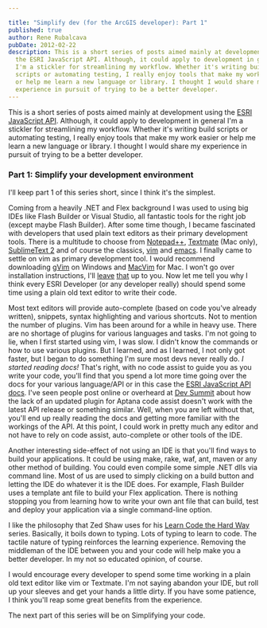 ```yaml
---

title: "Simplify dev (for the ArcGIS developer): Part 1"
published: true
author: Rene Rubalcava
pubDate: 2012-02-22
description: This is a short series of posts aimed mainly at development using
  the ESRI JavaScript API. Although, it could apply to development in general
  I'm a stickler for streamlining my workflow. Whether it's writing build
  scripts or automating testing, I really enjoy tools that make my work easier
  or help me learn a new language or library. I thought I would share my
  experience in pursuit of trying to be a better developer.
---
```


This is a short series of posts aimed mainly at development using the
[ESRI JavaScript API](http://help.arcgis.com/EN/webapi/javascript/arcgis/index.html).
Although, it could apply to development in general I'm a stickler for
streamlining my workflow. Whether it's writing build scripts or automating
testing, I really enjoy tools that make my work easier or help me learn a new
language or library. I thought I would share my experience in pursuit of trying
to be a better developer.

### Part 1: Simplify your development environment

I'll keep part 1 of this series short, since I think it's the simplest.

Coming from a heavily .NET and Flex background I was used to using big IDEs like
Flash Builder or Visual Studio, all fantastic tools for the right job (except
maybe Flash Builder). After some time though, I became fascinated with
developers that used plain text editors as their primary development tools.
There is a multitude to choose from [Notepad++](http://notepad-plus-plus.org/),
[Textmate](http://macromates.com/) (Mac only),
[SublimeText 2](http://www.sublimetext.com/2) and of course the classics,
[vim](http://www.vim.org/) and [emacs](http://www.gnu.org/software/emacs/). I
finally came to settle on vim as primary development tool. I would recommend
downloading [gVim](http://www.vim.org/download.php#pc) on Windows and
[MacVim](http://code.google.com/p/macvim/) for Mac. I won't go over installation
instructions, I'll
[leave](http://net.tutsplus.com/articles/web-roundups/25-vim-tutorials-screencasts-and-resources/)
[that](http://spf13.com/post/ultimate-vim-config) up to you. Now let me tell you
why I think every ESRI Developer (or any developer really) should spend some
time using a plain old text editor to write their code.

Most text editors will provide auto-complete (based on code you've already
written), snippets, syntax highlighting and various shortcuts. Not to mention
the number of plugins. Vim has been around for a while in heavy use. There are
no shortage of plugins for various languages and tasks. I'm not going to lie,
when I first started using vim, I was slow. I didn't know the commands or how to
use various plugins. But I learned, and as I learned, I not only got faster, but
I began to do something I'm sure most devs never really do. _I started reading
docs!_ That's right, with no code assist to guide you as you write your code,
you'll find that you spend a lot more time going over the docs for your various
language/API or in this case the
[ESRI JavaScript API docs](http://help.arcgis.com/EN/webapi/javascript/arcgis/help/jsapi_start.htm).
I've seen people post online or overheard at
[Dev Summit](http://www.esri.com/events/devsummit/index.html) about how the lack
of an updated plugin for Aptana code assist doesn't work with the latest API
release or something similar. Well, when you are left without that, you'll end
up really reading the docs and getting more familiar with the workings of the
API. At this point, I could work in pretty much any editor and not have to rely
on code assist, auto-complete or other tools of the IDE.

Another interesting side-effect of not using an IDE is that you'll find ways to
build your applications. It could be using make, rake, waf, ant, maven or any
other method of building. You could even compile some simple .NET dlls via
command line. Most of us are used to simply clicking on a build button and
letting the IDE do whatever it is the IDE does. For example, Flash Builder uses
a template ant file to build your Flex application. There is nothing stopping
you from learning how to write your own ant file that can build, test and deploy
your application via a single command-line option.

I like the philosophy that Zed Shaw uses for his
[Learn Code the Hard Way](http://learncodethehardway.org/) series. Basically, it
boils down to typing. Lots of typing to learn to code. The tactile nature of
typing reinforces the learning experience. Removing the middleman of the IDE
between you and your code will help make you a better developer. In my not so
educated opinion, of course.

I would encourage every developer to spend some time working in a plain old text
editor like vim or Textmate. I'm not saying abandon your IDE, but roll up your
sleeves and get your hands a little dirty. If you have some patience, I think
you'll reap some great benefits from the experience.

The next part of this series will be on Simplifying your code.
